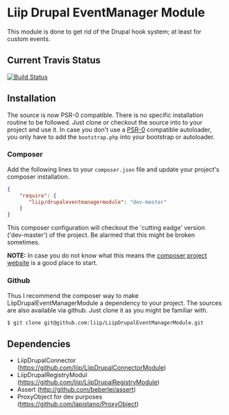 # Liip Drupal EventManager Module
This module is done to get rid of the Drupal hook system; at least for custom events.


## Current Travis Status

[![Build Status](https://secure.travis-ci.org/liip/drupaleventmanagermodule.png?branch=master)](http://travis-ci.org/liip/drupaleventmanagermodule)

## Installation
The source is now PSR-0 compatible. There is no specific installation routine to be followed. Just clone or checkout the source into to your project
and use it.
In case you don't use a [PSR-0](https://github.com/php-fig/fig-standards/blob/master/accepted/PSR-0.md) compatible autoloader, you only have to add the `bootstrap.php` into your bootstrap or
autoloader.

### Composer
Add the following lines to your `composer.json` file and update your project's composer installation.

```json
{
    "require": {
       "liip/drupaleventmanagermodule": "dev-master"
    }
}
```

This composer configuration will checkout the 'cutting eadge' version ('dev-master') of the project. Be alarmed that this might be broken sometimes.


**NOTE:**
In case you do not know what this means the [composer project website](http://getcomposer.org) is a good place to start.


### Github
Thus I recommend the composer way to make LiipDrupalEventManagerModule a dependency to your project.
The sources are also available via github. Just clone it as you might be familiar with.

```bash
$ git clone git@github.com:liip/LiipDrupalEventManagerModule.git
```

## Dependencies

- LiipDrupalConnector (https://github.com/liip/LiipDrupalConnectorModule)
- LiipDrupalRegistryModul (https://github.com/liip/LiipDrupalRegistryModule)
- Assert (http://github.com/beberlei/assert)
- ProxyObject for dev purposes (https://github.com/lapistano/ProxyObject)

